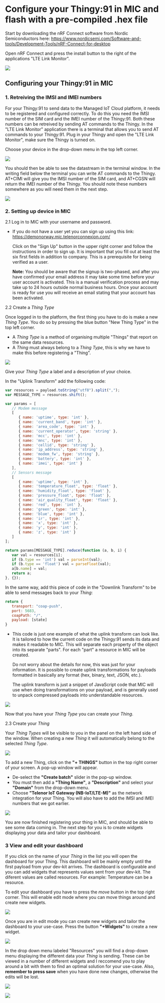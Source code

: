 # Configure your Thingy:91 in MIC and flash with a pre-compiled .hex file

Start by downloading the nRF Connect software from Nordic Semiconductors here: https://www.nordicsemi.com/Software-and-tools/Development-Tools/nRF-Connect-for-desktop

Open nRF Connect and press the install button to the right of the applications "LTE Link Monitor". 

![](https://github.com/TelenorStartIoT/tutorials/blob/master/05-thingy-get-started/assets/1.1-nrf-link-monitor.png)

## Configuring your Thingy:91 in MIC

### 1. Retreiving the IMSI and IMEI numbers
For your Thingy:91 to send data to the Managed IoT Cloud platform, it needs to be registered and configured correctly. To do this you need the IMSI number of the SIM card and the IMEI number of the Thingy:91. Both these numbers can be retreived by sending AT commands to the Thingy. In the "LTE Link Monitor" application there is a terminal that allows you to send AT commands to your Thingy:91. Plug in your Thingy and open the "LTE Link Monitor", make sure the Thingy is turned on. 

Choose your device in the drop-down menu in the top left corner. 

![](https://github.com/TelenorStartIoT/tutorials/blob/master/05-thingy-get-started/assets/1.2-select-device.png)

You should then be able to see the datastream in the terminal window. In the writing field below the terminal you can write AT commands to the Thingy. AT+CIMI will give you the IMSI number of the SIM card, and AT+CGSN will return the IMEI number of the Thingy. You should note these numbers somewhere as you will need them in the next step. 

![](https://github.com/TelenorStartIoT/tutorials/blob/master/05-thingy-get-started/assets/1.3-at-commands.png)

### 2. Setting up device in MIC
2.1 Log in to MIC with your username and password.

- If you do not have a user yet you can sign up using this link: https://demonorway.mic.telenorconnexion.com/ 

    Click on the "Sign Up" button in the upper right corner and follow the instructions in order to sign up. It is important that you fill out at least the six first fields in addition to company. This is a prerequisite for being verified as a user.

    **Note:** You should be aware that the signup is two-phased, and after you have confirmed your email address it may take some time before your user account is activated. This is a manual verification process and may take up to 24 hours outside normal business hours. Once your account is ready for use you will receive an email stating that your account has been activated. 

2.2 Create a *Thing Type*

Once logged in to the platform, the first thing you have to do is make a new *Thing Type*. You do so by pressing the blue button "New Thing Type" in the top left corner.  
   * A *Thing Type* is a method of organising multiple "Things" that report on the same data resources. 
   * A *Thing* must always belong to a *Thing Type*, this is why we have to make this before registering a "Thing".


![](https://github.com/TelenorStartIoT/tutorials/blob/master/05-thingy-get-started/assets/1.4-new-thing-type.PNG)

Give your *Thing Type* a label and a description of your choice. 

In the "Uplink Transform" add the following code:

```javascript
var resources = payload.toString("utf8").split(",");
var MESSAGE_TYPE = resources.shift();

var params = [
   // Modem message
   [
      { name: 'uptime', type: 'int' },
      { name: 'current_band', type: 'int' },
      { name: 'area_code', type: 'int' },
      { name: 'current_operator', type: 'string' },
      { name: 'mcc', type: 'int' },
      { name: 'mnc', type: 'int' },
      { name: 'cellid', type: 'string' },
      { name: 'ip_address', type: 'string' },
      { name: 'modem_fw', type: 'string' },
      { name: 'battery', type: 'int' },
      { name: 'imei', type: 'int' }
   ],
   // Sensors message
   [
      { name: 'uptime', type: 'int' },
      { name: 'temperature_float', type: 'float' },
      { name: 'humidity_float', type: 'float' },
      { name: 'pressure_float', type: 'float' },
      { name: 'air_quality_float', type: 'float' },
      { name: 'red', type: 'int' },
      { name: 'green', type: 'int' },
      { name: 'blue', type: 'int' },
      { name: 'ir', type: 'int' },
      { name: 'x', type: 'int' },
      { name: 'y', type: 'int' },
      { name: 'z', type: 'int' }
   ]
];

return params[MESSAGE_TYPE].reduce(function (a, b, i) {
   var val = resources[i];
   if (b.type == 'int') val = parseInt(val);
   if (b.type == 'float') val = parseFloat(val);
   a[b.name] = val;
   return a;
}, {});
```

In the same way, add this piece of code in the "Downlink Transform" to be able to send messages back to your *Thing*:

```Javascript
return {
   transport: "coap-push",
   port: 5683,
   coapPath: "/",
   payload: [state]
}
```

- This code is just one example of what the uplink transform can look like. It is tailored to how the current code on the Thingy:91 sends its data and makes it readable to MIC. This will separate each property of the object into its separate "parts". For each "part" a resource in MIC will be created.

    Do not worry about the details for now, this was just for your information. It is possible to create uplink transformations for payloads formatted in basically any format (hex, binary, text, JSON, etc.). 

    The uplink transform is just a snippet of JavaScript code that MIC will use when doing transformations on your payload, and is generally used to unpack compressed payloads into understandable resources.

![](https://github.com/TelenorStartIoT/tutorials/blob/master/05-thingy-get-started/assets/1.5-thing-type.PNG)

Now that you have your *Thing Type* you can create your *Thing*. 

2.3 Create your *Thing*

Your *Thing Types* will be visible to you in the panel on the left hand side of the window. When creating a new *Thing* it will automatically belong to the selected *Thing Type*.

![](https://github.com/TelenorStartIoT/tutorials/blob/master/05-thingy-get-started/assets/1.6-new-thing.PNG)

To add a new Thing, click on the **"+ THINGS"** button in the top right corner of your screen. A pop-up window will appear. 
   * De-select the **"Create batch"** slider in the pop-up window.
   * You must then add a **"Thing Name"**, a **"Description"** and select your **"Domain"** from the drop-down menu.
   * Choose **"Telenor IoT Gateway (NB-IoT/LTE-M)"** as the network integration for your Thing. You will also have to add the IMSI and IMEI numbers that we got earlier.

![](https://github.com/TelenorStartIoT/tutorials/blob/master/05-thingy-get-started/assets/1.7-thing.PNG)

You are now finished registering your thing in MIC, and should be able to see some data coming in. The next step for you is to create widgets displaying your data and tailor your dashboard.

### 3 View and edit your dashboard
If you click on the name of your *Thing* in the list you will open the dashboard for your Thing. This dashboard will be mainly empty until the first payload from your dev-kit arrives. The dashboard is configurable and you can add widgets that represents values sent from your dev-kit. The diferent values are called resources. For example: Temperature can be a resource. 

To edit your dashboard you have to press the *move* button in the top right corner. This will enable edit mode where you can move things around and create new widgets. 

![](https://github.com/TelenorStartIoT/tutorials/blob/master/05-thingy-get-started/assets/1.8-move.PNG)

Once you are in edit mode you can create new widgets and tailor the dashboard to your use-case. Press the button **"+Widgets"** to create a new widget. 

![](https://github.com/TelenorStartIoT/tutorials/blob/master/05-thingy-get-started/assets/1.9-new-widget.png)

In the drop down menu labeled "Resources" you will find a drop-down menu displaying the different data your *Thing* is sending. These can be viewed in a number of different widgets and I reccomend you to play around a bit with them to find an optimal solution for your use-case. Also, **remember to press save** when you have done new changes, otherwise the edits will be lost. 

![](https://github.com/TelenorStartIoT/tutorials/blob/master/05-thingy-get-started/assets/1.10-widget.PNG)

![](https://github.com/TelenorStartIoT/tutorials/blob/master/05-thingy-get-started/assets/1.11-save.png)
